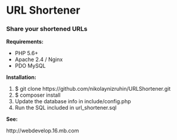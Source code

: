 <h1>URL Shortener</h1>

<h3>Share your shortened URLs</h3>

<b>Requirements:</b>
- PHP 5.6+
- Apache 2.4 / Nginx
- PDO MySQL

<b>Installation:</b>
<ol>
<li>$ git clone https://github.com/nikolaynizruhin/URLShortener.git</li>
<li>$ composer install</li>
<li>Update the database info in include/config.php</li>
<li>Run the SQL included in url_shortener.sql</li>
</ol>
<b>See:</b>
<p> http://webdevelop.16.mb.com </p>